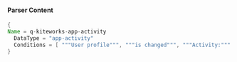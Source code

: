 #### Parser Content
```Java
{
Name = q-kiteworks-app-activity
  DataType = "app-activity"
  Conditions = [ """User profile""", """is changed""", """Activity:""" ]
}
```